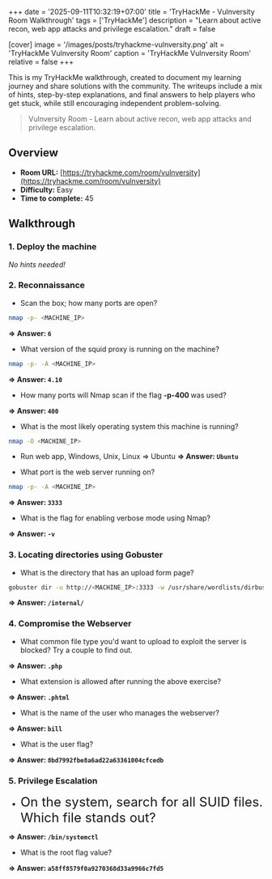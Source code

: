 +++
date = '2025-09-11T10:32:19+07:00'
title = 'TryHackMe - Vulnversity Room Walkthrough'
tags = ['TryHackMe']
description = "Learn about active recon, web app attacks and privilege escalation."
draft = false

[cover]
  image = '/images/posts/tryhackme-vulnversity.png'
  alt = 'TryHackMe Vulnversity Room'
  caption = 'TryHackMe Vulnversity Room'
  relative = false
+++

This is my TryHackMe walkthrough, created to document my learning journey and share solutions with the community. The writeups include a mix of hints, step-by-step explanations, and final answers to help players who get stuck, while still encouraging independent problem-solving.

> Vulnversity Room - Learn about active recon, web app attacks and privilege escalation.

## Overview

-   **Room URL:** [https://tryhackme.com/room/vulnversity](https://tryhackme.com/room/vulnversity)
-   **Difficulty:** Easy
-   **Time to complete:** 45

## Walkthrough

### 1. Deploy the machine

_No hints needed!_

### 2. Reconnaissance

-   <p>Scan the box; how many ports are open?</p>

```bash
nmap -p- <MACHINE_IP>
```

**=> Answer: `6`**

-   <p>What version of the squid proxy is running on the machine?</p>

```bash
nmap -p- -A <MACHINE_IP>
```

**=> Answer: `4.10`**

-   <p>How many ports will Nmap scan if the flag <b>-p-400 </b>was used?</p>

**=> Answer: `400`**

-   <p>What is the most likely operating system this machine is running?</p>

```bash
nmap -O <MACHINE_IP>
```

-   Run web app, Windows, Unix, Linux => Ubuntu
    **=> Answer: `Ubuntu`**

-   <p>What port is the web server running on?</p>

```bash
nmap -p- -A <MACHINE_IP>
```

**=> Answer: `3333`**

-   <p>What is the flag for enabling verbose mode using Nmap?<br /></p>

**=> Answer: `-v`**

### 3. Locating directories using Gobuster

-   <p>What is the directory that has an upload form page?</p>

```bash
gobuster dir -u http://<MACHINE_IP>:3333 -w /usr/share/wordlists/dirbuster/directory-list-1.0.txt
```

**=> Answer: `/internal/`**

### 4. Compromise the Webserver

-   What common file type you'd want to upload to exploit the server is blocked? Try a couple to find out.

**=> Answer: `.php`**

-   <p>What extension is allowed after running the above exercise?</p>

**=> Answer: `.phtml`**

-   <p>What is the name of the user who manages the webserver?</p>

**=> Answer: `bill`**

-   <p>What is the user flag?</p>

**=> Answer: `8bd7992fbe8a6ad22a63361004cfcedb`**

### 5. Privilege Escalation

-   <p><span style="font-size:1.6rem">On the system, search for all SUID files. Which file stands out?</span><br /></p>

**=> Answer: `/bin/systemctl`**

-   <p>What is the root flag value?</p>

**=> Answer: `a58ff8579f0a9270368d33a9966c7fd5`**
